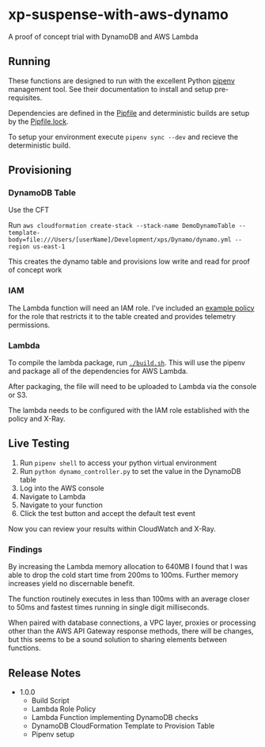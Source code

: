 # xp-suspense-with-aws-dynamo

A proof of concept trial with DynamoDB and AWS Lambda

## Running

These functions are designed to run with the excellent Python [pipenv](https://pipenv.readthedocs.io/en/latest/) management tool. See their documentation to install and setup pre-requisites.

Dependencies are defined in the [Pipfile](./Pipfile) and deterministic builds are setup by the [Pipfile.lock](./Pipfile.lock).

To setup your environment execute `pipenv sync --dev` and recieve the deterministic build.

## Provisioning

### DynamoDB Table

Use the CFT

Run `aws cloudformation create-stack --stack-name DemoDynamoTable --template-body=file:///Users/[userName]/Development/xps/Dynamo/dynamo.yml --region us-east-1`

This creates the dynamo table and provisions low write and read for proof of concept work

### IAM

The Lambda function will need an IAM role. I've included an [example policy](./dynamo-role.json) for the role that restricts it to the table created and provides telemetry permissions.

### Lambda

To compile the lambda package, run [`./build.sh`](./build.sh). This will use the pipenv and package all of the dependencies for AWS Lambda.

After packaging, the file will need to be uploaded to Lambda via the console or S3.

The lambda needs to be configured with the IAM role established with the policy and X-Ray.

## Live Testing

1. Run `pipenv shell` to access your python virtual environment
1. Run `python dynamo_controller.py` to set the value in the DynamoDB table
1. Log into the AWS console
1. Navigate to Lambda
1. Navigate to your function
1. Click the test button and accept the default test event

Now you can review your results within CloudWatch and X-Ray.

### Findings

By increasing the Lambda memory allocation to 640MB I found that I was able to drop the cold start time from 200ms to 100ms. Further memory increases yield no discernable benefit.

The function routinely executes in less than 100ms with an average closer to 50ms and fastest times running in single digit milliseconds.

When paired with database connections, a VPC layer, proxies or processing other than the AWS API Gateway response methods, there will be changes, but this seems to be a sound solution to sharing elements between functions.

## Release Notes

- 1.0.0
  - Build Script
  - Lambda Role Policy
  - Lambda Function implementing DynamoDB checks
  - DynamoDB CloudFormation Template to Provision Table
  - Pipenv setup
